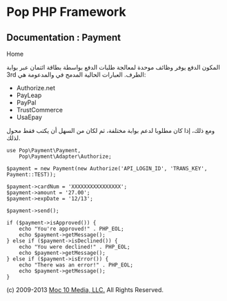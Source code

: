 Pop PHP Framework
=================

Documentation : Payment
-----------------------

Home

المكون الدفع يوفر وظائف موحدة لمعالجة طلبات الدفع بواسطة بطاقة ائتمان
عبر بوابة 3rd الطرف. العبارات الحالية المدمج في والمدعومة هي:

-   Authorize.net
-   PayLeap
-   PayPal
-   TrustCommerce
-   UsaEpay

ومع ذلك، إذا كان مطلوبا لدعم بوابة مختلفة، ثم لكان من السهل أن يكتب فقط
محول لذلك.

    use Pop\Payment\Payment,
        Pop\Payment\Adapter\Authorize;

    $payment = new Payment(new Authorize('API_LOGIN_ID', 'TRANS_KEY', Payment::TEST));

    $payment->cardNum = 'XXXXXXXXXXXXXXXX';
    $payment->amount = '27.00';
    $payment->expDate = '12/13';

    $payment->send();

    if ($payment->isApproved()) {
        echo "You're approved!" . PHP_EOL;
        echo $payment->getMessage();
    } else if ($payment->isDeclined()) {
        echo "You were declined!" . PHP_EOL;
        echo $payment->getMessage();
    } else if ($payment->isError()) {
        echo "There was an error!" . PHP_EOL;
        echo $payment->getMessage();
    }

\(c) 2009-2013 [Moc 10 Media, LLC.](http://www.moc10media.com) All
Rights Reserved.
